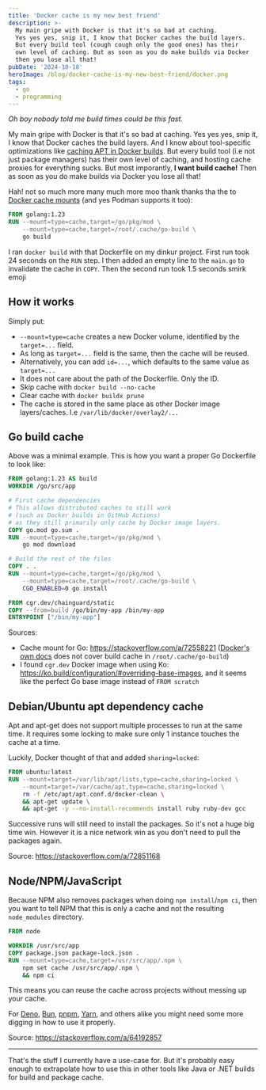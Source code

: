 ```yaml
---
title: 'Docker cache is my new best friend'
description: >-
  My main gripe with Docker is that it's so bad at caching.
  Yes yes yes, snip it, I know that Docker caches the build layers.
  But every build tool (cough cough only the good ones) has their
  own level of caching. But as soon as you do make builds via Docker
  then you lose all that!
pubDate: '2024-10-18'
heroImage: /blog/docker-cache-is-my-new-best-friend/docker.png
tags:
  - go
  - programming
---
```


*Oh boy nobody told me build times could be this fast.*

My main gripe with Docker is that it's so bad at caching.
Yes yes yes, snip it, I know that Docker caches the build layers.
And I know about tool-specific optimizations like
[caching APT in Docker builds](/blog/caching-apt-in-docker-builds/).
But every build tool (i.e not just package managers) has their
own level of caching, and hosting cache proxies for everything sucks.
But most imporantly, **I want build cache!**
Then as soon as you do make builds via Docker you lose all that!

Hah! not so much more many much more moo thank thanks tha
the to [Docker cache mounts](https://docs.docker.com/build/cache/optimize/#use-cache-mounts)
(and yes Podman supports it too):

```dockerfile
FROM golang:1.23
RUN --mount=type=cache,target=/go/pkg/mod \
    --mount=type=cache,target=/root/.cache/go-build \
    go build
```

I ran `docker build` with that Dockerfile on my dinkur project.
First run took 24 seconds on the `RUN` step.
I then added an empty line to the `main.go` to invalidate the cache in `COPY`.
Then the second run took 1.5 seconds smirk emoji

## How it works

Simply put:

- `--mount=type=cache` creates a new Docker volume, identified by the `target=...` field.
- As long as `target=...` field is the same, then the cache will be reused.
- Alternatively, you can add `id=...`, which defaults to the same value as `target=...`
- It does not care about the path of the Dockerfile. Only the ID.
- Skip cache with `docker build --no-cache`
- Clear cache with `docker buildx prune`
- The cache is stored in the same place as other Docker image layers/caches. I.e `/var/lib/docker/overlay2/...`

## Go build cache

Above was a minimal example.
This is how you want a proper Go Dockerfile to look like:

```dockerfile
FROM golang:1.23 AS build
WORKDIR /go/src/app

# First cache dependencies
# This allows distributed caches to still work
# (such as Docker builds in GitHub Actions)
# as they still primarily only cache by Docker image layers.
COPY go.mod go.sum .
RUN --mount=type=cache,target=/go/pkg/mod \
    go mod download

# Build the rest of the files
COPY . .
RUN --mount=type=cache,target=/go/pkg/mod \
    --mount=type=cache,target=/root/.cache/go-build \
    CGO_ENABLED=0 go install

FROM cgr.dev/chainguard/static
COPY --from=build /go/bin/my-app /bin/my-app
ENTRYPOINT ["/bin/my-app"]
```

Sources:

- Cache mount for Go: <https://stackoverflow.com/a/72558221> ([Docker's own docs](https://docs.docker.com/build/cache/optimize/#use-cache-mounts) does not cover build cache in `/root/.cache/go-build`)
- I found `cgr.dev` Docker image when using Ko: <https://ko.build/configuration/#overriding-base-images>, and it seems like the perfect Go base image instead of `FROM scratch`

## Debian/Ubuntu apt dependency cache

Apt and apt-get does not support multiple processes to run at the same time.
It requires some locking to make sure only 1 instance touches the cache at a time.

Luckily, Docker thought of that and added `sharing=locked`:

```dockerfile
FROM ubuntu:latest
RUN --mount=target=/var/lib/apt/lists,type=cache,sharing=locked \
    --mount=target=/var/cache/apt,type=cache,sharing=locked \
    rm -f /etc/apt/apt.conf.d/docker-clean \
    && apt-get update \
    && apt-get -y --no-install-recommends install ruby ruby-dev gcc
```

Successive runs will still need to install the packages. So it's not a huge big time win.
However it is a nice network win as you don't need to pull the packages again.

Source: <https://stackoverflow.com/a/72851168>

## Node/NPM/JavaScript

Because NPM also removes packages when doing `npm install`/`npm ci`,
then you want to tell NPM that this is only a cache and not the
resulting `node_modules` directory.

```dockerfile
FROM node

WORKDIR /usr/src/app
COPY package.json package-lock.json .
RUN --mount=type=cache,target=/usr/src/app/.npm \
    npm set cache /usr/src/app/.npm \
    && npm ci
```

This means you can reuse the cache across projects without messing up your cache.

For [Deno](https://deno.com/), [Bun](https://bun.sh/), [pnpm](https://pnpm.io/),
[Yarn](https://yarnpkg.com/), and others alike you might need some more digging in how to use it properly.

Source: <https://stackoverflow.com/a/64192857>

---

That's the stuff I currently have a use-case for.
But it's probably easy enough to extrapolate how to use this in other tools
like Java or .NET builds for build and package cache.
